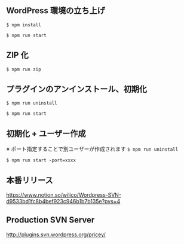 ## WordPress 環境の立ち上げ

`$ npm install`

`$ npm run start`

## ZIP 化

`$ npm run zip`

## プラグインのアンインストール、初期化

`$ npm run uninstall`

`$ npm run start`

## 初期化 + ユーザー作成

※ ポート指定することで別ユーザーが作成されます
`$ npm run uninstall`

`$ npm run start -port=xxxx`

## 本番リリース

https://www.notion.so/wilico/Wordpress-SVN-d9533bd1fc8b4bef923c946b1b7b135e?pvs=4

## Production SVN Server

http://plugins.svn.wordpress.org/pricey/
